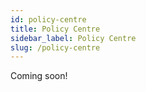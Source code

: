 ```yaml
---
id: policy-centre
title: Policy Centre
sidebar_label: Policy Centre
slug: /policy-centre
---
```


Coming soon!